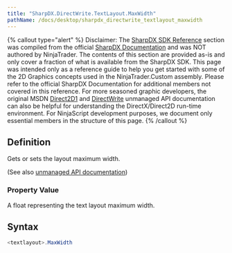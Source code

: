 ```yaml
---
title: "SharpDX.DirectWrite.TextLayout.MaxWidth"
pathName: /docs/desktop/sharpdx_directwrite_textlayout_maxwidth
---
```


{% callout type="alert" %}
Disclaimer: The [SharpDX SDK Reference](/docs/desktop/sharpdx_sdk_reference) section was compiled from the official [SharpDX Documentation](http://sharpdx.org/) and was NOT authored by NinjaTrader. The contents of this section are provided as-is and only cover a fraction of what is available from the SharpDX SDK. This page was intended only as a reference guide to help you get started with some of the 2D Graphics concepts used in the NinjaTrader.Custom assembly. Please refer to the official SharpDX Documentation for additional members not covered in this reference. For more seasoned graphic developers, the original MSDN [Direct2D1](https://msdn.microsoft.com/en-us/library/windows/desktop/dd370990.aspx) and [DirectWrite](https://msdn.microsoft.com/en-us/library/windows/desktop/dd368038.aspx) unmanaged API documentation can also be helpful for understanding the DirectX/Direct2D run-time environment. For NinjaScript development purposes, we document only essential members in the structure of this page.
{% /callout %}

## Definition

Gets or sets the layout maximum width.

(See also [unmanaged API documentation](https://msdn.microsoft.com/en-us/library/dd316781.aspx))

### Property Value

A float representing the text layout maximum width.

## Syntax

```csharp
<textlayout>.MaxWidth
```


